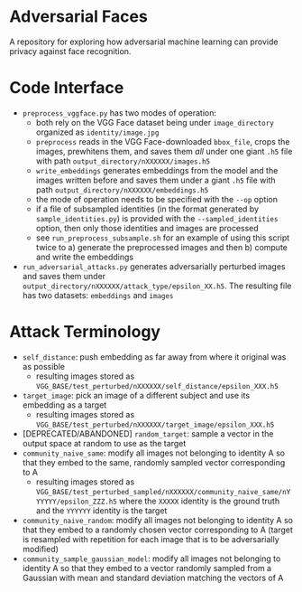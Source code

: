 # Adversarial Faces
A repository for exploring how adversarial machine learning can provide privacy against face recognition. 

# Code Interface
* `preprocess_vggface.py` has two modes of operation:
  * both rely on the VGG Face dataset being under `image_directory` organized as `identity/image.jpg`
  * `preprocess` reads in the VGG Face-downloaded `bbox_file`, crops the images, prewhitens them, and saves them *all* under one giant `.h5` file with path `output_directory/nXXXXXX/images.h5`
  * `write_embeddings` generates embeddings from the model and the images written before and saves them under a giant `.h5` file with path `output_directory/nXXXXXX/embeddings.h5`
  * the mode of operation needs to be specified with the `--op` option
  * if a file of subsampled identities (in the format generated by `sample_identities.py`) is provided with the `--sampled_identities` option, then only those identities and images are processed
  * see `run_preprocess_subsample.sh` for an example of using this script twice to a) generate the preprocessed images and then b) compute and write the embeddings
* `run_adversarial_attacks.py` generates adversarially perturbed images and saves them under `output_directory/nXXXXXX/attack_type/epsilon_XX.h5`. The resulting file has two datasets: `embeddings` and `images`

# Attack Terminology
* `self_distance`: push embedding as far away from where it original was as possible
  * resulting images stored as `VGG_BASE/test_perturbed/nXXXXXX/self_distance/epsilon_XXX.h5`
* `target_image`: pick an image of a different subject and use its embedding as a target
  * resulting images stored as `VGG_BASE/test_perturbed/nXXXXXX/target_image/epsilon_XXX.h5`
* [DEPRECATED/ABANDONED] `random_target`: sample a vector in the output space at random to use as the target
* `community_naive_same`: modify all images not belonging to identity A so that they embed to the same, randomly sampled vector corresponding to A
  * resulting images stored as `VGG_BASE/test_perturbed_sampled/nXXXXXX/community_naive_same/nYYYYYY/epsilon_ZZZ.h5` where the `XXXXX` identity is the ground truth and the `YYYYYY` identity is the target
* `community_naive_random`: modify all images not belonging to identity A so that they embed to a randomly chosen vector corresponding to A (target is resampled with repetition for each image that is to be adversarially modified)
* `community_sample_gaussian_model`: modify all images not belonging to identity A so that they embed to a vector randomly sampled from a Gaussian with mean and standard deviation matching the vectors of A

